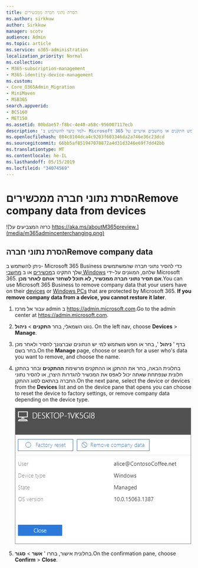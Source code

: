 ```yaml
---
title: הסרת נתוני חברה ממכשירים
ms.author: sirkkuw
author: Sirkkuw
manager: scotv
audience: Admin
ms.topic: article
ms.service: o365-administration
localization_priority: Normal
ms.collection:
- M365-subscription-management
- M365-identity-device-management
ms.custom:
- Core_O365Admin_Migration
- MiniMaven
- MSB365
search.appverid:
- BCS160
- MET150
ms.assetid: 80bdae57-f8bc-4e40-a58c-956007117ecb
description: 'למד כיצד להשתמש ב- Microsoft 365 עסקיים כדי להסיר נתוני החברה משתמש התקנים או מחשבים אישיים של Windows. '
ms.openlocfilehash: 804c8104dca4c9203f603346da2a746e36c23dcd
ms.sourcegitcommit: 66bb5af851947078872a4d31d3246e69f7dd42bb
ms.translationtype: MT
ms.contentlocale: he-IL
ms.lasthandoff: 05/15/2019
ms.locfileid: "34074569"
---
```

# <a name="remove-company-data-from-devices"></a><span data-ttu-id="88cec-103">הסרת נתוני חברה ממכשירים</span><span class="sxs-lookup"><span data-stu-id="88cec-103">Remove company data from devices</span></span>

![כרזה המצביעים על https://aka.ms/aboutM365preview.](media/m365admincenterchanging.png)

## <a name="remove-company-data"></a><span data-ttu-id="88cec-105">הסרת נתוני חברה</span><span class="sxs-lookup"><span data-stu-id="88cec-105">Remove company data</span></span>

<span data-ttu-id="88cec-p101">ניתן להשתמש ב- Microsoft 365 Business כדי להסיר נתוני חברה שהמשתמשים שלך התקינו ב[מכשירים](app-protection-settings-for-android-and-ios.md) או ב [מחשבי Windows](protection-settings-for-windows-10-devices.md) שלהם, המוגנים על-ידי Microsoft 365. **אם תסיר נתוני חברה ממכשיר, לא תוכל לשחזר אותם לאחר מכן**.</span><span class="sxs-lookup"><span data-stu-id="88cec-p101">You can use Microsoft 365 Business to remove company data that your users have on their [devices](app-protection-settings-for-android-and-ios.md) or [Windows PCs](protection-settings-for-windows-10-devices.md) that are protected by Microsoft 365. **If you remove company data from a device, you cannot restore it later**.</span></span> 
  
1. <span data-ttu-id="88cec-108">עבור אל מרכז admin ב <a href="https://go.microsoft.com/fwlink/p/?linkid=837890" target="_blank">https://admin.microsoft.com</a>.</span><span class="sxs-lookup"><span data-stu-id="88cec-108">Go to the admin center at <a href="https://go.microsoft.com/fwlink/p/?linkid=837890" target="_blank">https://admin.microsoft.com</a>.</span></span>
    
2. <span data-ttu-id="88cec-109">נווט השמאלי, בחר **התקנים** \> **ניהול**.  </span><span class="sxs-lookup"><span data-stu-id="88cec-109">On the left nav, choose **Devices**  \> **Manage**.</span></span>
  
3. <span data-ttu-id="88cec-110">בדף ' **ניהול** ', בחר או חפש משתמש למי יש הנתונים שברצונך להסיר ולאחר מכן בחר בשם.</span><span class="sxs-lookup"><span data-stu-id="88cec-110">On the **Manage** page, choose or search for a user who's data you want to remove, and choose the name.</span></span> 
    
4. <span data-ttu-id="88cec-111">בחלונית הבאה, בחר את ההתקן או ההתקנים מרשימת **ההתקנים** ובחר בהתקן חלונית שנפתחת שאתה יכול לאפס את המכשיר להגדרות היצרן, או להסיר נתוני החברה בהתאם לסוג ההתקן.</span><span class="sxs-lookup"><span data-stu-id="88cec-111">On the next pane, select the device or devices from the **Devices** list and on the device pane that opens you can choose to reset the device to factory settings, or remove company data depending on the device type.</span></span> 
    
    ![On the remove comapany data pane, select the device from which you want to remove the data.](media/resetorremove.png)
  
5. <span data-ttu-id="88cec-113">בחלונית אישור, בחרו ' **אשר** \> **סגור**.</span><span class="sxs-lookup"><span data-stu-id="88cec-113">On the confirmation pane, choose **Confirm** \> **Close**.</span></span>
    


